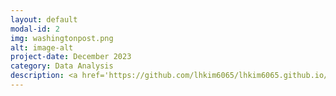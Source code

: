 ```yaml
---
layout: default
modal-id: 2
img: washingtonpost.png
alt: image-alt
project-date: December 2023
category: Data Analysis
description: <a href='https://github.com/lhkim6065/lhkim6065.github.io/blob/master/img/portfolio/school.pdf' target='_blank'>here</a>
---
```

